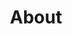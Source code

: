 ---
permalink: /about/
title: "About"
last_modified_at: 2022-05-27T11:59:26-04:00
toc: true
sidebar:
    nav: "sidebar-category"
---